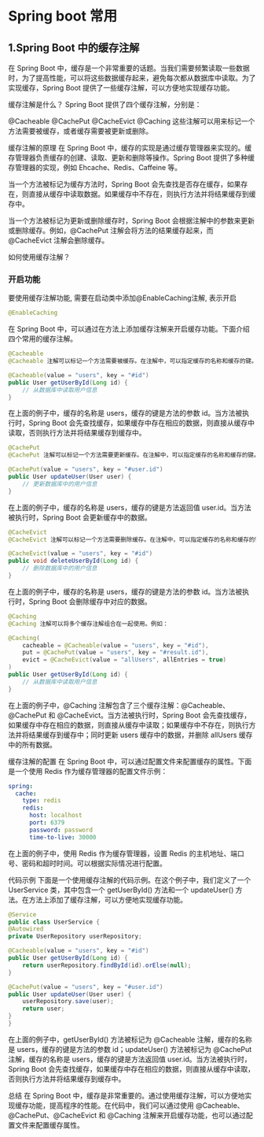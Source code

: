 #  Spring boot 常用

## 1.Spring Boot 中的缓存注解

在 Spring Boot 中，缓存是一个非常重要的话题。当我们需要频繁读取一些数据时，为了提高性能，可以将这些数据缓存起来，避免每次都从数据库中读取。为了实现缓存，Spring Boot 提供了一些缓存注解，可以方便地实现缓存功能。



缓存注解是什么？
Spring Boot 提供了四个缓存注解，分别是：

@Cacheable
@CachePut
@CacheEvict
@Caching
这些注解可以用来标记一个方法需要被缓存，或者缓存需要被更新或删除。

缓存注解的原理
在 Spring Boot 中，缓存的实现是通过缓存管理器来实现的。缓存管理器负责缓存的创建、读取、更新和删除等操作。Spring Boot 提供了多种缓存管理器的实现，例如 Ehcache、Redis、Caffeine 等。

当一个方法被标记为缓存方法时，Spring Boot 会先查找是否存在缓存，如果存在，则直接从缓存中读取数据。如果缓存中不存在，则执行方法并将结果缓存到缓存中。

当一个方法被标记为更新或删除缓存时，Spring Boot 会根据注解中的参数来更新或删除缓存。例如，@CachePut 注解会将方法的结果缓存起来，而 @CacheEvict 注解会删除缓存。

如何使用缓存注解？

### 开启功能

要使用缓存注解功能, 需要在启动类中添加@EnableCaching注解, 表示开启

```java
@EnableCaching
```





在 Spring Boot 中，可以通过在方法上添加缓存注解来开启缓存功能。下面介绍四个常用的缓存注解。

```java
@Cacheable
@Cacheable 注解可以标记一个方法需要被缓存。在注解中，可以指定缓存的名称和缓存的键。例如：

@Cacheable(value = "users", key = "#id")
public User getUserById(Long id) {
    // 从数据库中读取用户信息
}
```


在上面的例子中，缓存的名称是 users，缓存的键是方法的参数 id。当方法被执行时，Spring Boot 会先查找缓存，如果缓存中存在相应的数据，则直接从缓存中读取，否则执行方法并将结果缓存到缓存中。

```java
@CachePut
@CachePut 注解可以标记一个方法需要更新缓存。在注解中，可以指定缓存的名称和缓存的键。例如：

@CachePut(value = "users", key = "#user.id")
public User updateUser(User user) {
    // 更新数据库中的用户信息
}
```


在上面的例子中，缓存的名称是 users，缓存的键是方法返回值 user.id。当方法被执行时，Spring Boot 会更新缓存中的数据。

```java
@CacheEvict
@CacheEvict 注解可以标记一个方法需要删除缓存。在注解中，可以指定缓存的名称和缓存的键。例如：

@CacheEvict(value = "users", key = "#id")
public void deleteUserById(Long id) {
    // 删除数据库中的用户信息
}
```


在上面的例子中，缓存的名称是 users，缓存的键是方法的参数 id。当方法被执行时，Spring Boot 会删除缓存中对应的数据。

``` java
@Caching
@Caching 注解可以将多个缓存注解组合在一起使用。例如：

@Caching(
    cacheable = @Cacheable(value = "users", key = "#id"),
    put = @CachePut(value = "users", key = "#result.id"),
    evict = @CacheEvict(value = "allUsers", allEntries = true)
)
public User getUserById(Long id) {
    // 从数据库中读取用户信息
}
```


在上面的例子中，@Caching 注解包含了三个缓存注解：@Cacheable、@CachePut 和 @CacheEvict。当方法被执行时，Spring Boot 会先查找缓存，如果缓存中存在相应的数据，则直接从缓存中读取；如果缓存中不存在，则执行方法并将结果缓存到缓存中；同时更新 users 缓存中的数据，并删除 allUsers 缓存中的所有数据。

缓存注解的配置
在 Spring Boot 中，可以通过配置文件来配置缓存的属性。下面是一个使用 Redis 作为缓存管理器的配置文件示例：

```yaml
spring:
  cache:
    type: redis
    redis:
      host: localhost
      port: 6379
      password: password
      time-to-live: 30000
```

在上面的例子中，使用 Redis 作为缓存管理器，设置 Redis 的主机地址、端口号、密码和超时时间。可以根据实际情况进行配置。

代码示例
下面是一个使用缓存注解的代码示例。在这个例子中，我们定义了一个 UserService 类，其中包含一个 getUserById() 方法和一个 updateUser() 方法。在方法上添加了缓存注解，可以方便地实现缓存功能。



```java
@Service
public class UserService {
@Autowired
private UserRepository userRepository;

@Cacheable(value = "users", key = "#id")
public User getUserById(Long id) {
    return userRepository.findById(id).orElse(null);
}

@CachePut(value = "users", key = "#user.id")
public User updateUser(User user) {
    userRepository.save(user);
    return user;
}
}
```


在上面的例子中，getUserById() 方法被标记为 @Cacheable 注解，缓存的名称是 users，缓存的键是方法的参数 id；updateUser() 方法被标记为 @CachePut 注解，缓存的名称是 users，缓存的键是方法返回值 user.id。当方法被执行时，Spring Boot 会先查找缓存，如果缓存中存在相应的数据，则直接从缓存中读取，否则执行方法并将结果缓存到缓存中。

总结
在 Spring Boot 中，缓存是非常重要的。通过使用缓存注解，可以方便地实现缓存功能，提高程序的性能。在代码中，我们可以通过使用 @Cacheable、@CachePut、@CacheEvict 和 @Caching 注解来开启缓存功能，也可以通过配置文件来配置缓存属性。
